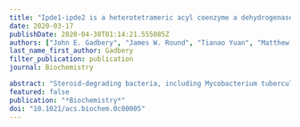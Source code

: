 ```yaml
---
title: "Ipde1-ipde2 is a heterotetrameric acyl coenzyme a dehydrogenase that is widely distributed in steroid-degrading bacteria"
date: 2020-03-17
publishDate: 2020-04-30T01:14:21.555085Z
authors: ["John E. Gadbery", "James W. Round", "Tianao Yuan", "Matthew F. Wipperman", "Keith T. Story", "Adam M. Crowe", "Israel Casabon", "Jie Liu", "Xinxin Yang", "Lindsay D. Eltis", "Nicole S. Sampson"]
last_name_first_author: Gadbery
filter_publication: publication
journal: Biochemistry

abstract: "Steroid-degrading bacteria, including Mycobacterium tuberculosis (Mtb), utilize an architecturally distinct subfamily of acyl CoA dehydrogenases (ACADs) for steroid catabolism. These ACADs are α2β2 heterotetramers that are usually encoded by adjacent fadE-like genes. In mycobacteria, ipdE1 and ipdE2 (formerly fadE30 and fadE33) occur in divergently transcribed operons assocd. with the catabolism of 3aα-H-4α(3'-propanoate)-7aβ-methylhexahydro-1,5-indanedione (HIP), a steroid metabolite. In Mycobacterium smegmatis, ΔipdE1 and ΔipdE2 mutants had similar phenotypes, showing impaired growth on cholesterol and accumulating 5-OH HIP in the culture supernatant. Bioinformatic analyses revealed that IpdE1 and IpdE2 share many of the features of the α- and β-subunits, resp., of heterotetrameric ACADs that are encoded by adjacent genes in many steroid-degrading proteobacteria. When coproduced in a rhodococcal strain, IpdE1 and IpdE2 of Mtb formed a complex that catalyzed the dehydrogenation of 5OH-HIP CoA (5OH-HIP-CoA) to 5OH-3aα-H-4α(3'-prop-1-enoate)-7aβ-methylhexa-hydro-1,5-indanedione CoA ((E)-5OH-HIPE-CoA). This corresponds to the initial step in the pathway that leads to degrdn. of steroid C and D rings via β-oxidn. Small-angle X-ray scattering revealed that the IpdE1-IpdE2 complex was an α2β2 heterotetramer typical of other ACADs involved in steroid catabolism. These results provide insight into an important class of steroid catabolic enzymes and a potential virulence determinant in Mtb. [on SciFinder(R)]"
featured: false
publication: "*Biochemistry*"
doi: "10.1021/acs.biochem.0c00005"
---
```


